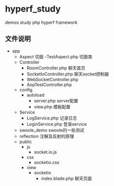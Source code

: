 # hyperf_study
demos study php hyperf framework



## 文件说明

- app
   - Aspect                      切面
     -TestAspect.php             切面类
   - Controller
     - RoomController.php        聊天首页
     - SocketIoController.php    聊天socket控制器
     - WebSocketController.php   
     - AopTestController.php     
   - config
     - autoload
        - server.php             server配置
        - view.php               模板配置
   - Service
     - LogService.php            记录日志
     - LoginService.php          登录service
   - swoole_demo                 swoole的一些测试
   - reflection                  注解及反射的原理  
   - public
     - js
        - socket.io.js
     - css
        - socketio.css
     - view 
        - socketio
            - index.blade.php    聊天页面
   